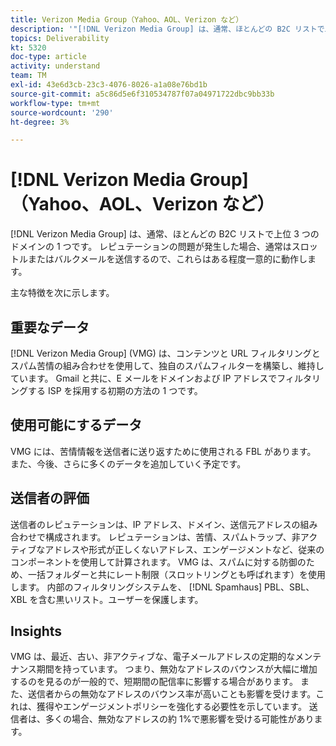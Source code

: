 ```yaml
---
title: Verizon Media Group（Yahoo、AOL、Verizon など）
description: '"[!DNL Verizon Media Group] は、通常、ほとんどの B2C リストで上位 3 つのドメインの 1 つです。 評判の問題が発生した場合、通常はスロットルまたはバルクメールを送信するので、彼らはいくぶんユニークな振る舞いをします。'
topics: Deliverability
kt: 5320
doc-type: article
activity: understand
team: TM
exl-id: 43e6d3cb-23c3-4076-8026-a1a08e76bd1b
source-git-commit: a5c86d5e6f310534787f07a04971722dbc9bb33b
workflow-type: tm+mt
source-wordcount: '290'
ht-degree: 3%

---
```


# [!DNL Verizon Media Group] （Yahoo、AOL、Verizon など）

[!DNL Verizon Media Group] は、通常、ほとんどの B2C リストで上位 3 つのドメインの 1 つです。 レピュテーションの問題が発生した場合、通常はスロットルまたはバルクメールを送信するので、これらはある程度一意的に動作します。

主な特徴を次に示します。

## 重要なデータ

[!DNL Verizon Media Group] (VMG) は、コンテンツと URL フィルタリングとスパム苦情の組み合わせを使用して、独自のスパムフィルターを構築し、維持しています。 Gmail と共に、E メールをドメインおよび IP アドレスでフィルタリングする ISP を採用する初期の方法の 1 つです。

## 使用可能にするデータ

VMG には、苦情情報を送信者に送り返すために使用される FBL があります。 また、今後、さらに多くのデータを追加していく予定です。

## 送信者の評価

送信者のレピュテーションは、IP アドレス、ドメイン、送信元アドレスの組み合わせで構成されます。 レピュテーションは、苦情、スパムトラップ、非アクティブなアドレスや形式が正しくないアドレス、エンゲージメントなど、従来のコンポーネントを使用して計算されます。 VMG は、スパムに対する防御のため、一括フォルダーと共にレート制限（スロットリングとも呼ばれます）を使用します。 内部のフィルタリングシステムを、 [!DNL Spamhaus] PBL、SBL、XBL を含む黒いリスト。ユーザーを保護します。

## Insights

VMG は、最近、古い、非アクティブな、電子メールアドレスの定期的なメンテナンス期間を持っています。 つまり、無効なアドレスのバウンスが大幅に増加するのを見るのが一般的で、短期間の配信率に影響する場合があります。 また、送信者からの無効なアドレスのバウンス率が高いことも影響を受けます。これは、獲得やエンゲージメントポリシーを強化する必要性を示しています。 送信者は、多くの場合、無効なアドレスの約 1%で悪影響を受ける可能性があります。
